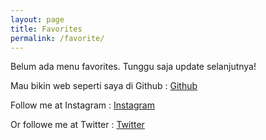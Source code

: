 ```yaml
---
layout: page
title: Favorites
permalink: /favorite/
---
```


Belum ada menu favorites. Tunggu saja update selanjutnya!

Mau bikin web seperti saya di Github :
[Github]( https://github.com/bagoes)

Follow me at Instagram :
[Instagram](https://instagram.com/bagoes_s)

Or followe me at Twitter :
[Twitter](https://twitter.com/bagoes_s)
